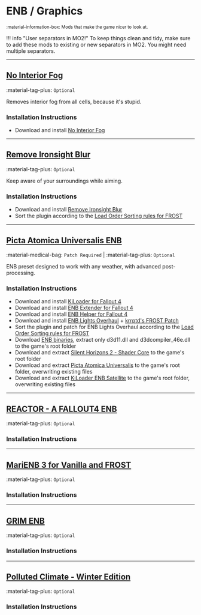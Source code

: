 # ENB / Graphics

<small>
:material-information-box:
Mods that make the game nicer to look at.
</small>


!!! info "User separators in MO2!"
    To keep things clean and tidy, make sure to add these mods to existing or new separators in MO2.
    You might need multiple separators.


---
## [No Interior Fog](https://www.nexusmods.com/fallout4/mods/79999)
:material-tag-plus: `Optional`

Removes interior fog from all cells, because it's stupid.

### Installation Instructions
* Download and install [No Interior Fog](https://www.nexusmods.com/fallout4/mods/79999)

---
## [Remove Ironsight Blur](https://www.nexusmods.com/fallout4/mods/2304)
:material-tag-plus: `Optional`

Keep aware of your surroundings while aiming.

### Installation Instructions
* Download and install [Remove Ironsight Blur](https://www.nexusmods.com/fallout4/mods/2304)
* Sort the plugin according to the [Load Order Sorting rules for FROST](../../guide/load-order-setup#load-order-structure)

---
## [Picta Atomica Universalis ENB](https://www.nexusmods.com/fallout4/mods/82662)
:material-medical-bag: `Patch Required` | 
:material-tag-plus: `Optional`

ENB preset designed to work with any weather, with advanced post-processing.

### Installation Instructions
* Download and install [KiLoader for Fallout 4](https://www.nexusmods.com/fallout4/mods/75754)
* Download and install [ENB Extender for Fallout 4](https://www.nexusmods.com/fallout4/mods/75755)
* Download and install [ENB Helper for Fallout 4](https://www.nexusmods.com/fallout4/mods/56566)
* Download and install [ENB Lights Overhaul](https://www.nexusmods.com/fallout4/mods/25682?tab=files&file_id=114764&nmm=1) + [krrptd's FROST Patch](https://www.nexusmods.com/fallout4/mods/57553)
* Sort the plugin and patch for ENB Lights Overhaul according to the [Load Order Sorting rules for FROST](../../guide/load-order-setup#load-order-structure)
* Download [ENB binaries](http://enbdev.com/mod_fallout4_v0496.htm), extract only d3d11.dll and d3dcompiler_46e.dll to the game's root folder
* Download and extract [Silent Horizons 2 - Shader Core](https://www.nexusmods.com/skyrimspecialedition/mods/101696) to the game's root folder
* Download and extract [Picta Atomica Universalis](https://www.nexusmods.com/fallout4/mods/82662) to the game's root folder, overwriting existing files
* Download and extract [KiLoader ENB Satellite](https://www.nexusmods.com/fallout4/mods/75754) to the game's root folder, overwriting existing files

---
## [REACTOR - A FALLOUT4 ENB](https://www.nexusmods.com/fallout4/mods/57321)
:material-tag-plus: `Optional`

### Installation Instructions

---
## [MariENB 3 for Vanilla and FROST](https://www.nexusmods.com/fallout4/mods/13918)
:material-tag-plus: `Optional`

### Installation Instructions

---
## [GRIM ENB](https://www.nexusmods.com/fallout4/mods/46716)
:material-tag-plus: `Optional`

### Installation Instructions

---
## [Polluted Climate - Winter Edition](https://www.nexusmods.com/fallout4/mods/35083)
:material-tag-plus: `Optional`

### Installation Instructions